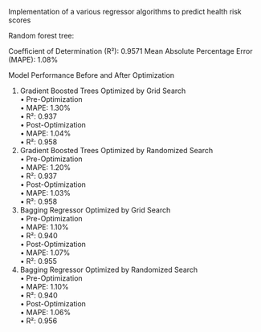 Implementation of a various regressor algorithms to predict health risk scores

Random forest tree:

Coefficient of Determination (R²): 0.9571
Mean Absolute Percentage Error (MAPE): 1.08%

Model Performance Before and After Optimization
1. Gradient Boosted Trees Optimized by Grid Search <br>
•	Pre-Optimization<br>
• MAPE: 1.30%<br>
• R²: 0.937<br>
•	Post-Optimization<br>
• MAPE: 1.04%<br>
• R²: 0.958<br>
2. Gradient Boosted Trees Optimized by Randomized Search<br>
•	Pre-Optimization<br>
• MAPE: 1.20%<br>
• R²: 0.937<br>
•	Post-Optimization<br>
• MAPE: 1.03%<br>
• R²: 0.958<br>
3. Bagging Regressor Optimized by Grid Search<br>
•	Pre-Optimization<br>
• MAPE: 1.10%<br>
• R²: 0.940<br>
•	Post-Optimization<br>
• MAPE: 1.07%<br>
• R²: 0.955<br>
4. Bagging Regressor Optimized by Randomized Search<br>
•	Pre-Optimization<br>
• MAPE: 1.10%<br>
• R²: 0.940<br>
•	Post-Optimization<br>
• MAPE: 1.06%<br>
• R²: 0.956<br>

